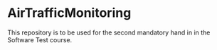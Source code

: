 # AirTrafficMonitoring
This repository is to be used for the second mandatory hand in in the Software Test course.
